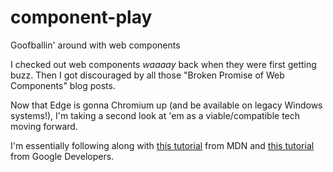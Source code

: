 # component-play

Goofballin' around with web components

I checked out web components _waaaay_ back when they were first getting buzz. Then I got discouraged by all those "Broken Promise of Web Components" blog posts.

Now that Edge is gonna Chromium up (and be available on legacy Windows systems!), I'm taking a second look at 'em as a viable/compatible tech moving forward.

I'm essentially following along with [this tutorial](https://developer.mozilla.org/en-US/docs/Web/Web_Components#Tutorials) from MDN and [this tutorial](https://developers.google.com/web/fundamentals/web-components/customelements) from Google Developers.
